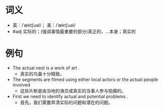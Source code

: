 # 词义
- 英：/ˈæktʃuəl/； 美：/ˈæktʃuəl/
- #adj 实际的；(强调事情最重要的部分)真正的，…本身；真实的
# 例句
- The actual nest is a work of art .
	- 真实的鸟巢十分精致。
- The segments are filmed using either local actors or the actual people involved
	- 这些片断是由当地的演员或真实的当事人参与拍摄的。
- First we need to identify actual and potential problems .
	- 首先，我们需要弄清实际的问题和潜在的问题。

